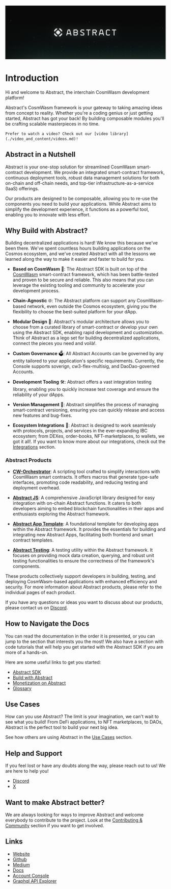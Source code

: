 <!-- # The Abstract Development Platform -->
<!-- This page is a high-level overview of the Abstract Platform, not the SDK or any of our actual products. Hence we should stick to a vocabulary that is familiar to the reader. -->

![SDK Background](resources/abstract_platform/twitter_cover-1.png)

# Introduction

Hi and welcome to Abstract, the interchain CosmWasm development platform!

Abstract's CosmWasm framework is your gateway
to taking amazing ideas from concept to reality. Whether you're a coding genius or just getting started, Abstract has
got your back! By building composable modules you'll be crafting scalable masterpieces in no time.

```admonish info
Prefer to watch a video? Check out our [video library](./video_and_content/videos.md)!
```

## Abstract in a Nutshell

Abstract is your one-stop solution for streamlined CosmWasm smart-contract development. We provide an
integrated smart-contract framework, continuous deployment tools, robust data management solutions for both on-chain and
off-chain needs, and top-tier infrastructure-as-a-service (IaaS) offerings.

Our products are designed to be composable, allowing you to re-use the components you need to build your applications.
While Abstract aims to simplify the development experience, it functions as a powerful tool, enabling you to innovate
with less effort.

## Why Build with Abstract?

Building decentralized applications is hard! We know this because we've been there. We've spent countless hours building
applications on the Cosmos ecosystem, and we've created Abstract with all the lessons we learned along the way to make
it easier and faster to build for you.

- **Based on CosmWasm** 🌟: The Abstract SDK is built on top of the <a href="https://cosmwasm.com/" target="_blank">
  CosmWasm</a>
  smart-contract framework, which has been battle-tested and proven to be secure and reliable. This also means that you
  can leverage the existing tooling and community to accelerate your development process.


- **Chain-Agnostic** 🌐: The Abstract platform can support any CosmWasm-based network, even outside the Cosmos ecosystem,
  giving you the flexibility to choose the best-suited platform for your dApp.


- **Modular Design** 🧩: Abstract's modular architecture allows you to choose from a curated library of smart-contract or
  develop your own using the Abstract SDK, enabling rapid development and customization. Think of Abstract as a lego set
  for
  building decentralized applications, connect the pieces you need and voilà!.


- **Custom Governance** 🗳️: All Abstract Accounts can be governed by any entity tailored to your application's specific
  requirements. Currently, the Console supports soverign, cw3-flex-multisig, and DaoDao-governed Accounts.


- **Development Tooling** 🛠: Abstract offers a vast integration testing library, enabling you to quickly increase test
  coverage
  and ensure the reliability of your dApps.


- **Version Management** 🔄: Abstract simplifies the process of managing smart-contract versioning, ensuring you can
  quickly
  release and access new features and bug-fixes.


- **Ecosystem Integrations** 🌱: Abstract is designed to work seamlessly with protocols, projects, and services in the
  ever-expanding IBC ecosystem; from DEXes, order-books, NFT-marketplaces, to wallets, we got it all!. If you want to
  know more about our integrations, check out the [Integrations](10_integrations.md) section.

### Abstract Products

- **[CW-Orchestrator](1_products/1_cw_orchestrator.md)**: A scripting tool crafted to simplify interactions with
  CosmWasm smart contracts. It offers macros that
  generate type-safe interfaces, promoting code readability, and reducing testing and deployment overhead.

- **[Abstract JS](1_products/4_abstract_js.md)**: A comprehensive JavaScript library designed for easy integration with
  on-chain Abstract functions. It
  caters to both developers aiming to embed blockchain functionalities in their apps and enthusiasts exploring the
  Abstract framework.

- **[Abstract App Template](1_products/2_abstract_app_template.md)**: A foundational template for developing apps within
  the Abstract framework. It provides the
  essentials for building and integrating new Abstract Apps, facilitating both frontend and smart contract templates.

- **[Abstract Testing](1_products/3_abstract_testing.md)**: A testing utility within the Abstract framework. It focuses
  on providing mock data creation, querying,
  and robust unit testing functionalities to ensure the correctness of the framework's components.

These products collectively support developers in building, testing, and deploying CosmWasm-based applications with
enhanced efficiency and security. For more information about Abstract products, please refer to the individual pages of
each product.

If you have any questions or ideas you want to discuss about our products, please contact us
on <a href="https://discord.com/invite/uch3Tq3aym" target="_blank">Discord</a>.

## How to Navigate the Docs

You can read the documentation in the order it is presented, or you can jump to the section that interests you the most!
We also have a section with code tutorials that will help you get started with the Abstract SDK if you are more of a
hands-on.

Here are some useful links to get you started:

- [Abstract SDK](./3_framework/1_abstract_sdk.md)
- [Build with Abstract](./4_get_started/1_index.md)
- [Monetization on Abstract](./5_platform/6_monetization.md)
- [Glossary](./9_glossary.md)

## Use Cases

How can you use Abstract? The limit is your imagination, we can't wait to see what you build! From DeFi applications, to
NFT marketplaces, to DAOs, Abstract is the perfect tool to build your next big idea.

See how others are using Abstract in the [Use Cases](./7_use_cases/index.md) section.

## Help and Support

If you feel lost or have any doubts along the way, please reach out to us! We are here to help you!

<ul>
    <li><a href="https://discord.com/invite/uch3Tq3aym" target="_blank">Discord</a></li>
    <li><a href="https://x.com/AbstractSDK" target="_blank">X</a></li>
</ul>

## Want to make Abstract better?

We are always looking for ways to improve Abstract and welcome everybody to contribute to the project. Look at the
[Contributing & Community](./contributing.md) section if you want to get involved.

## Links

<ul>
    <li><a href="https://abstract.money/" target="_blank">Website</a></li>
    <li><a href="https://github.com/AbstractSDK" target="_blank">Github</a></li>
    <li><a href="https://medium.com/@abstractmoney" target="_blank">Medium</a></li>
    <li><a href="https://docs.abstract.money/" target="_blank">Docs</a></li>
    <li><a href="https://app.abstract.money" target="_blank">Account Console</a></li>
    <li><a href="https://api.abstract.money/" target="_blank">Graphql API Explorer</a></li>
</ul>